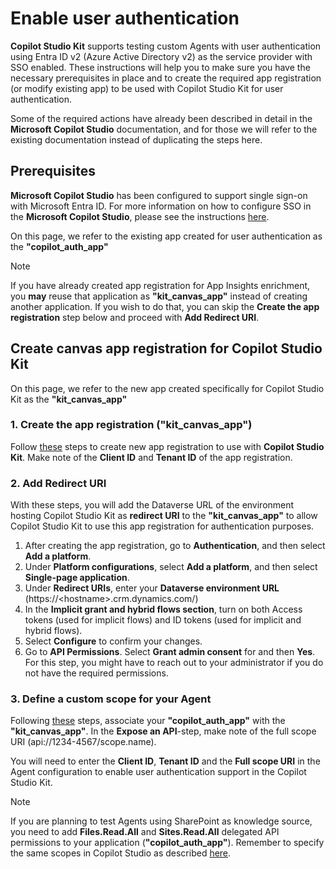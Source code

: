 # Enable user authentication

**Copilot Studio Kit** supports testing custom Agents with user authentication using Entra ID v2 (Azure Active Directory v2) as the service provider with SSO enabled. These instructions will help you to make sure you have the necessary prerequisites in place and to create the required app registration (or modify existing app) to be used with Copilot Studio Kit for user authentication. 

Some of the required actions have already been described in detail in the **Microsoft Copilot Studio** documentation, and for those we will refer to the existing documentation instead of duplicating the steps here.

## Prerequisites
**Microsoft Copilot Studio** has been configured to support single sign-on with Microsoft Entra ID. For more information on how to configure SSO in the **Microsoft Copilot Studio**, please see the instructions [here](https://learn.microsoft.com/microsoft-copilot-studio/configure-sso).

On this page, we refer to the existing app created for user authentication as the **"copilot_auth_app"** 

> [!NOTE]  
> If you have already created app registration for App Insights enrichment, you **may** reuse that application as **"kit_canvas_app"** instead of creating another application. If you wish to do that, you can skip the **Create the app registration** step below and proceed with **Add Redirect URI**. 

## Create canvas app registration for Copilot Studio Kit
On this page, we refer to the new app created specifically for Copilot Studio Kit as the **"kit_canvas_app"** 

### 1. Create the app registration ("kit_canvas_app")
Follow [these](https://learn.microsoft.com/en-us/microsoft-copilot-studio/configuration-authentication-azure-ad#create-an-app-registration) steps to create new app registration to use with **Copilot Studio Kit**. Make note of the **Client ID** and **Tenant ID** of the app registration.

### 2. Add Redirect URI
With these steps, you will add the Dataverse URL of the environment hosting Copilot Studio Kit as **redirect URI** to the **"kit_canvas_app"** to allow Copilot Studio Kit to use this app registration for authentication purposes.
1. After creating the app registration, go to **Authentication**, and then select **Add a platform**.
1. Under **Platform configurations**, select **Add a platform**, and then select **Single-page application**.
1. Under **Redirect URIs**, enter your **Dataverse environment URL** (https://\<hostname>\.crm.dynamics.com/)
1. In the **Implicit grant and hybrid flows section**, turn on both Access tokens (used for implicit flows) and ID tokens (used for implicit and hybrid flows).
1. Select **Configure** to confirm your changes.
1. Go to **API Permissions**. Select **Grant admin consent** for <your tenant name> and then **Yes**. For this step, you might have to reach out to your administrator if you do not have the required permissions.

### 3. Define a custom scope for your Agent
Following [these](https://learn.microsoft.com/en-us/microsoft-copilot-studio/configure-sso?tabs=classic#define-a-custom-scope-for-your-copilot) steps, associate your **"copilot_auth_app"** with the **"kit_canvas_app"**. In the **Expose an API**-step, make note of the full scope URI (api://1234-4567/scope.name).

You will need to enter the **Client ID**, **Tenant ID** and the **Full scope URI** in the Agent configuration to enable user authentication support in the Copilot Studio Kit.

> [!NOTE]  
> If you are planning to test Agents using SharePoint as knowledge source, you need to add **Files.Read.All** and **Sites.Read.All** delegated API permissions to your application (**"copilot_auth_app"**). Remember to specify the same scopes in Copilot Studio as described [here](https://learn.microsoft.com/microsoft-copilot-studio/nlu-generative-answers-sharepoint-onedrive#advanced-authentication-scenarios).
